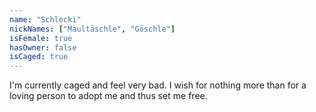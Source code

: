 ```yaml
---
name: "Schlecki"
nickNames: ["Maultäschle", "Göschle"]
isFemale: true
hasOwner: false
isCaged: true
---
```

I'm currently caged and feel very bad. I wish for nothing more than for a loving person to adopt me and thus set me free.